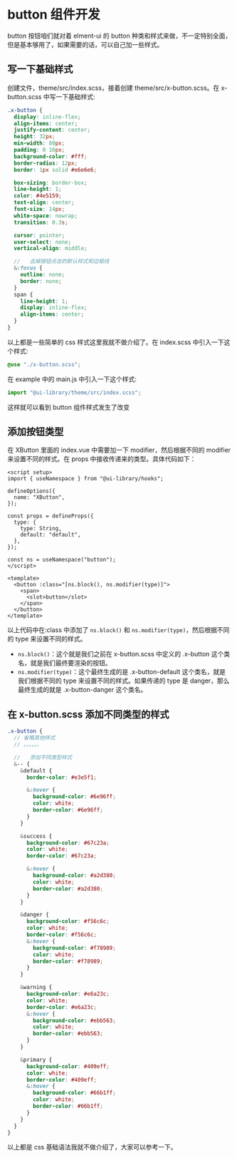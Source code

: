 # button 组件开发

button 按钮咱们就对着 elment-ui 的 button 种类和样式来做，不一定特别全面，但是基本够用了，如果需要的话，可以自己加一些样式。

## 写一下基础样式

创建文件，theme/src/index.scss，接着创建 theme/src/x-button.scss。在 x-button.scss 中写一下基础样式:

```scss
.x-button {
  display: inline-flex;
  align-items: center;
  justify-content: center;
  height: 32px;
  min-width: 80px;
  padding: 0 16px;
  background-color: #fff;
  border-radius: 12px;
  border: 1px solid #e6e6e6;

  box-sizing: border-box;
  line-height: 1;
  color: #4e5159;
  text-align: center;
  font-size: 14px;
  white-space: nowrap;
  transition: 0.3s;

  cursor: pointer;
  user-select: none;
  vertical-align: middle;

  //   去掉按钮点击的默认样式和边框线
  &:focus {
    outline: none;
    border: none;
  }
  span {
    line-height: 1;
    display: inline-flex;
    align-items: center;
  }
}
```

以上都是一些简单的 css 样式这里我就不做介绍了。在 index.scss 中引入一下这个样式:

```scss
@use "./x-button.scss";
```

在 example 中的 main.js 中引入一下这个样式:

```js
import "@ui-library/theme/src/index.scss";
```

这样就可以看到 button 组件样式发生了改变

## 添加按钮类型

在 XButton 里面的 index.vue 中需要加一下 modifier，然后根据不同的 modifier 来设置不同的样式。在 props 中接收传递来的类型。具体代码如下：

```vue
<script setup>
import { useNamespace } from "@ui-library/hooks";

defineOptions({
  name: "XButton",
});

const props = defineProps({
  type: {
    type: String,
    default: "default",
  },
});

const ns = useNamespace("button");
</script>

<template>
  <button :class="[ns.block(), ns.modifier(type)]">
    <span>
      <slot>button</slot>
    </span>
  </button>
</template>
```

以上代码中在:class 中添加了 `ns.block()` 和 `ns.modifier(type)`，然后根据不同的 type 来设置不同的样式。

- `ns.block()`：这个就是我们之前在 x-button.scss 中定义的 .x-button 这个类名，就是我们最终要渲染的按钮。
- `ns.modifier(type)`：这个最终生成的是 .x-button-default 这个类名，就是我们根据不同的 type 来设置不同的样式。如果传递的 type 是 danger，那么最终生成的就是 .x-button-danger 这个类名。

## 在 x-button.scss 添加不同类型的样式

```scss
.x-button {
  // 省略其他样式
  // 。。。。。。

  //   添加不同类型样式
  &-- {
    &default {
      border-color: #e3e5f1;

      &:hover {
        background-color: #6e96ff;
        color: white;
        border-color: #6e96ff;
      }
    }

    &success {
      background-color: #67c23a;
      color: white;
      border-color: #67c23a;

      &:hover {
        background-color: #a2d380;
        color: white;
        border-color: #a2d380;
      }
    }

    &danger {
      background-color: #f56c6c;
      color: white;
      border-color: #f56c6c;
      &:hover {
        background-color: #f78989;
        color: white;
        border-color: #f78989;
      }
    }

    &warning {
      background-color: #e6a23c;
      color: white;
      border-color: #e6a23c;
      &:hover {
        background-color: #ebb563;
        color: white;
        border-color: #ebb563;
      }
    }

    &primary {
      background-color: #409eff;
      color: white;
      border-color: #409eff;
      &:hover {
        background-color: #66b1ff;
        color: white;
        border-color: #66b1ff;
      }
    }
  }
}
```

以上都是 css 基础语法我就不做介绍了，大家可以参考一下。
